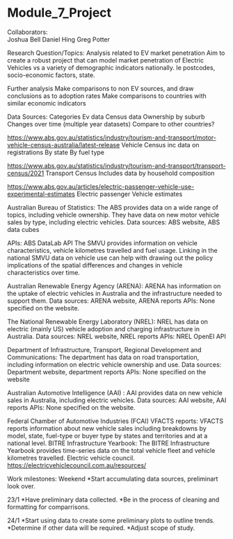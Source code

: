 # Module_7_Project

Collaborators:  
  Joshua Bell
  Daniel Hing
  Greg Potter

Research Question/Topics:
  Analysis related to EV market penetration
  Aim to create a robust project that can model market penetration of Electric Vehicles vs a variety of demographic indicators nationally.
  Ie postcodes, socio-economic factors, state.

  Further analysis
  Make comparisons to non EV sources, and draw conclusions as to adoption rates
  Make comparisons to countries with similar economic indicators

Data Sources:
Categories
  Ev data
  Census data
  Ownership by suburb
  Changes over time (multiple year datasets)
  Compare to other countries?

https://www.abs.gov.au/statistics/industry/tourism-and-transport/motor-vehicle-census-australia/latest-release
Vehicle Census inc data on registrations
By state
By fuel type

https://www.abs.gov.au/statistics/industry/tourism-and-transport/transport-census/2021
Transport Census
Includes data by household composition

https://www.abs.gov.au/articles/electric-passenger-vehicle-use-experimental-estimates
Electric passenger Vehicle estimates

Australian Bureau of Statistics: The ABS provides data on a wide range of topics, including vehicle ownership. They have data on new motor vehicle sales by type, including electric vehicles.
Data sources: ABS website, ABS data cubes

APIs: ABS DataLab API
The SMVU provides information on vehicle characteristics, vehicle kilometres travelled and fuel usage. Linking in the national SMVU data on vehicle use can help with drawing out the policy implications of the spatial differences and changes in vehicle characteristics over time. 

Australian Renewable Energy Agency (ARENA): ARENA has information on the uptake of electric vehicles in Australia and the infrastructure needed to support them.
Data sources: ARENA website, ARENA reports
APIs: None specified on the website.

The National Renewable Energy Laboratory (NREL): NREL has data on electric (mainly US) vehicle adoption and charging infrastructure in Australia.
Data sources: NREL website, NREL reports
APIs: NREL OpenEI API

Department of Infrastructure, Transport, Regional Development and Communications: The department has data on road transportation, including information on electric vehicle ownership and use.
Data sources: Department website, department reports
APIs: None specified on the website

Australian Automotive Intelligence (AAI) : AAI provides data on new vehicle sales in Australia, including electric vehicles.
Data sources: AAI website, AAI reports
APIs: None specified on the website.

Federal Chamber of Automotive Industries (FCAI) VFACTS reports: VFACTS reports information about new vehicle sales including breakdowns by model, state, fuel-type or buyer type by states and territories and at a national level. 
BITRE Infrastructure Yearbook: The BITRE Infrastructure Yearbook provides time-series data on the total vehicle fleet and vehicle kilometres travelled. 
Electric vehicle council.
https://electricvehiclecouncil.com.au/resources/

Work milestones:
  Weekend
    *Start accumulating data sources, preliminart look over.

  23/1
    *Have preliminary data collected.
    *Be in the process of cleaning and formatting for comparrisons.

  24/1
    *Start using data to create some preliminary plots to outline trends.
    *Determine if other data will be required.
    *Adjust scope of study.
